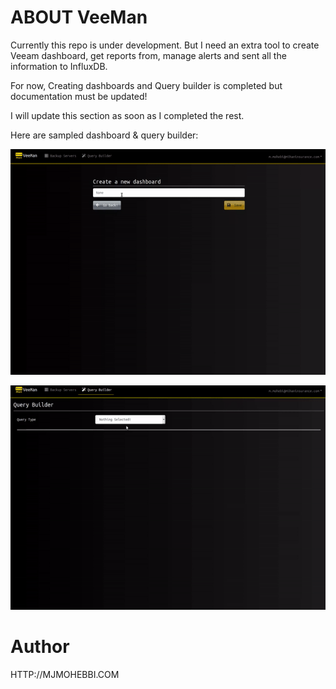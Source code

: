 # ABOUT VeeMan
Currently this repo is under development. But I need an extra tool to create Veeam dashboard, get reports from, manage alerts and sent all the information to InfluxDB.

For now, Creating dashboards and Query builder is completed but documentation must be updated!

I will update this section as soon as I completed the rest.

Here are sampled dashboard & query builder:

![Dashboard Builder](https://raw.githubusercontent.com/javadmohebbi/VeeMan/master/uploads/veeam-dashboard.gif)

![Query Builder](https://raw.githubusercontent.com/javadmohebbi/VeeMan/master/uploads/veeam-querybuilder.gif)



# Author
HTTP://MJMOHEBBI.COM
